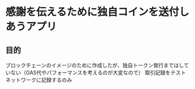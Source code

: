 # 感謝を伝えるために独自コインを送付しあうアプリ

## 目的
ブロックチェーンのイメージのために作成したが、独自トークン発行まではしていない（GAS代やパフォーマンスを考えるのが大変なので）
取引記録をテストネットワークに記録するのみ



